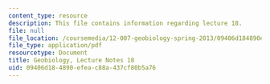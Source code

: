 ```yaml
---
content_type: resource
description: This file contains information regarding lecture 18.
file: null
file_location: /coursemedia/12-007-geobiology-spring-2013/09406d184890efeac88a437cf80b5a76_MIT12_007S13_Lec18.pdf
file_type: application/pdf
resourcetype: Document
title: Geobiology, Lecture Notes 18
uid: 09406d18-4890-efea-c88a-437cf80b5a76
---
```


